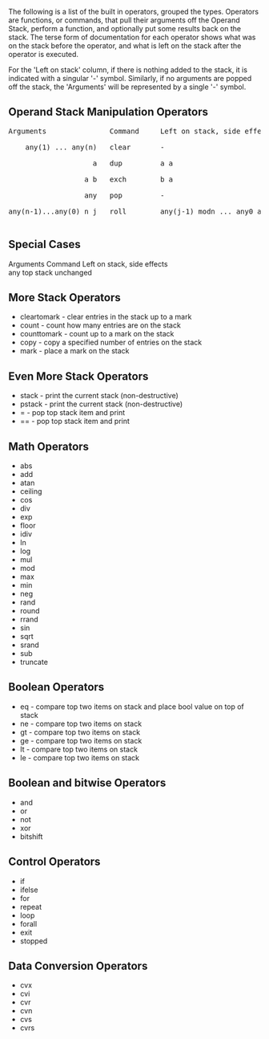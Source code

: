 The following is a list of the built in operators, grouped the types.
Operators are functions, or commands, that pull their arguments off the 
Operand Stack, perform a function, and optionally put some results back
on the stack.  The terse form of documentation for each operator shows 
what was on the stack before the operator, and what is left on the stack
after the operator is executed.

For the 'Left on stack' column, if there is nothing added to the stack,
it is indicated with a singular '-' symbol.  Similarly, if no arguments
are popped off the stack, the 'Arguments' will be represented by a single
'-' symbol.

Operand Stack Manipulation Operators
---------------
<pre>
Arguments               Command     Left on stack, side effects<br/>
    any(1) ... any(n)   clear       -<br/>
                    a   dup         a a<br/>
                  a b   exch        b a<br/>
                  any   pop         - <br/>
any(n-1)...any(0) n j   roll        any(j-1) modn ... any0 any(n-1)... anyj mod n<br/> 
</pre>

Special Cases
-------------
Arguments               Command     Left on stack, side effects<br/>
                  any   top         stack unchanged<br/>

More Stack Operators
--------------------

* cleartomark   - clear entries in the stack up to a mark
* count         - count how many entries are on the stack
* counttomark   - count up to a mark on the stack
* copy          - copy a specified number of entries on the stack
* mark          - place a mark on the stack

Even More Stack Operators
--------------
* stack         - print the current stack (non-destructive)
* pstack        - print the current stack (non-destructive)
* =             - pop top stack item and print
* ==            - pop top stack item and print

Math Operators
--------------
* abs
* add
* atan
* ceiling
* cos
* div
* exp
* floor
* idiv
* ln
* log
* mul
* mod
* max
* min
* neg
* rand
* round
* rrand
* sin
* sqrt
* srand
* sub
* truncate

Boolean Operators
-----------------
* eq            - compare top two items on stack and place bool value on top of stack
* ne            - compare top two items on stack
* gt            - compare top two items on stack
* ge            - compare top two items on stack
* lt            - compare top two items on stack
* le            - compare top two items on stack

Boolean and bitwise Operators
-----------------------------
* and
* or
* not
* xor
* bitshift

Control Operators
-----------------
* if
* ifelse
* for
* repeat
* loop
* forall
* exit
* stopped

Data Conversion Operators
-------------------------
* cvx
* cvi
* cvr
* cvn
* cvs
* cvrs
